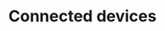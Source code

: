 ---
layout: default
title: Connected devices
nav_order: 2
has_children: true
permalink: /docs/connected_devices
---